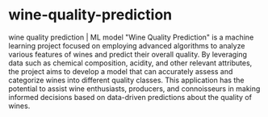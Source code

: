 # wine-quality-prediction
wine quality prediction | ML model 
"Wine Quality Prediction" is a machine learning project focused on employing advanced algorithms to analyze various features of wines and predict their overall quality. By leveraging data such as chemical composition, acidity, and other relevant attributes, the project aims to develop a model that can accurately assess and categorize wines into different quality classes. This application has the potential to assist wine enthusiasts, producers, and connoisseurs in making informed decisions based on data-driven predictions about the quality of wines.
